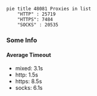 
```mermaid
pie title 48081 Proxies in list
    "HTTP" : 25719
    "HTTPS": 7484
    "SOCKS" : 20535
```

### Some Info
#### Average Timeout

- mixed: 3.1s
- http: 1.5s
- https: 8.5s
- socks: 6.1s